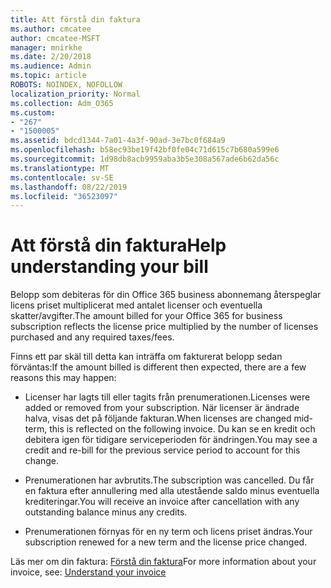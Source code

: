 ```yaml
---
title: Att förstå din faktura
ms.author: cmcatee
author: cmcatee-MSFT
manager: mnirkhe
ms.date: 2/20/2018
ms.audience: Admin
ms.topic: article
ROBOTS: NOINDEX, NOFOLLOW
localization_priority: Normal
ms.collection: Adm_O365
ms.custom:
- "267"
- "1500005"
ms.assetid: bdcd1344-7a01-4a3f-90ad-3e7bc0f684a9
ms.openlocfilehash: b58ec93be19f42bf0fe04c71d615c7b680a599e6
ms.sourcegitcommit: 1d98db8acb9959aba3b5e308a567ade6b62da56c
ms.translationtype: MT
ms.contentlocale: sv-SE
ms.lasthandoff: 08/22/2019
ms.locfileid: "36523097"
---
```

# <a name="help-understanding-your-bill"></a><span data-ttu-id="b12c0-102">Att förstå din faktura</span><span class="sxs-lookup"><span data-stu-id="b12c0-102">Help understanding your bill</span></span>

<span data-ttu-id="b12c0-103">Belopp som debiteras för din Office 365 business abonnemang återspeglar licens priset multiplicerat med antalet licenser och eventuella skatter/avgifter.</span><span class="sxs-lookup"><span data-stu-id="b12c0-103">The amount billed for your Office 365 for business subscription reflects the license price multiplied by the number of licenses purchased and any required taxes/fees.</span></span>
  
<span data-ttu-id="b12c0-104">Finns ett par skäl till detta kan inträffa om fakturerat belopp sedan förväntas:</span><span class="sxs-lookup"><span data-stu-id="b12c0-104">If the amount billed is different then expected, there are a few reasons this may happen:</span></span>
  
- <span data-ttu-id="b12c0-105">Licenser har lagts till eller tagits från prenumerationen.</span><span class="sxs-lookup"><span data-stu-id="b12c0-105">Licenses were added or removed from your subscription.</span></span> <span data-ttu-id="b12c0-106">När licenser är ändrade halva, visas det på följande fakturan.</span><span class="sxs-lookup"><span data-stu-id="b12c0-106">When licenses are changed mid-term, this is reflected on the following invoice.</span></span> <span data-ttu-id="b12c0-107">Du kan se en kredit och debitera igen för tidigare serviceperioden för ändringen.</span><span class="sxs-lookup"><span data-stu-id="b12c0-107">You may see a credit and re-bill for the previous service period to account for this change.</span></span>

- <span data-ttu-id="b12c0-108">Prenumerationen har avbrutits.</span><span class="sxs-lookup"><span data-stu-id="b12c0-108">The subscription was cancelled.</span></span> <span data-ttu-id="b12c0-109">Du får en faktura efter annullering med alla utestående saldo minus eventuella krediteringar.</span><span class="sxs-lookup"><span data-stu-id="b12c0-109">You will receive an invoice after cancellation with any outstanding balance minus any credits.</span></span>

- <span data-ttu-id="b12c0-110">Prenumerationen förnyas för en ny term och licens priset ändras.</span><span class="sxs-lookup"><span data-stu-id="b12c0-110">Your subscription renewed for a new term and the license price changed.</span></span>

<span data-ttu-id="b12c0-111">Läs mer om din faktura: [Förstå din faktura](https://docs.microsoft.com/office365/admin/subscriptions-and-billing/understand-your-invoice)</span><span class="sxs-lookup"><span data-stu-id="b12c0-111">For more information about your invoice, see: [Understand your invoice](https://docs.microsoft.com/office365/admin/subscriptions-and-billing/understand-your-invoice)</span></span>